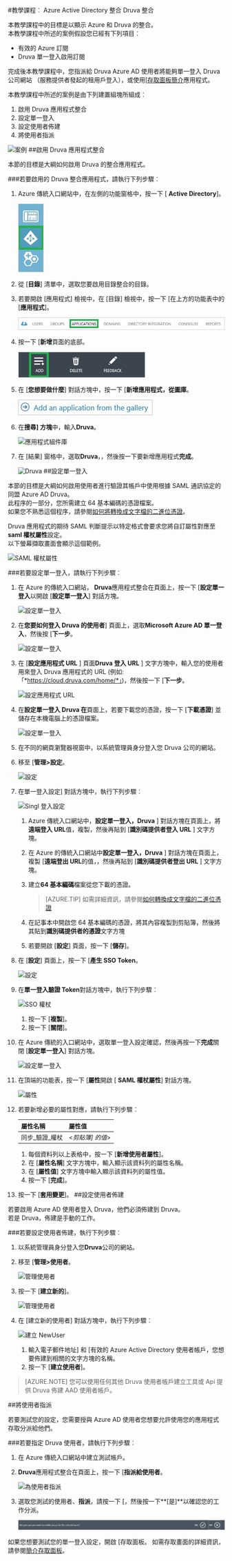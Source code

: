 <properties 
    pageTitle="教學課程︰ Azure Active Directory 整合整合 Druva |Microsoft Azure" 
    description="瞭解如何使用 Druva 與 Azure Active Directory 啟用單一登入，自動化佈建和更多 ！" 
    services="active-directory" 
    authors="jeevansd"  
    documentationCenter="na" 
    manager="femila"/>
<tags 
    ms.service="active-directory" 
    ms.devlang="na" 
    ms.topic="article" 
    ms.tgt_pltfrm="na" 
    ms.workload="identity" 
    ms.date="09/29/2016" 
    ms.author="jeedes" />

#<a name="tutorial-azure-active-directory-integration-integration-with-druva"></a>教學課程︰ Azure Active Directory 整合 Druva 整合

本教學課程中的目標是以顯示 Azure 和 Druva 的整合。  
本教學課程中所述的案例假設您已經有下列項目︰

-   有效的 Azure 訂閱
-   Druva 單一登入啟用訂閱

完成後本教學課程中，您指派給 Druva Azure AD 使用者將能夠單一登入 Druva 公司網站 （服務提供者發起的租用戶登入），或使用[[存取面板簡介](active-directory-saas-access-panel-introduction.md)應用程式。

本教學課程中所述的案例是由下列建置組塊所組成︰

1.  啟用 Druva 應用程式整合
2.  設定單一登入
3.  設定使用者佈建
4.  將使用者指派

![案例](./media/active-directory-saas-druva-tutorial/IC795084.png "案例")
##<a name="enabling-the-application-integration-for-druva"></a>啟用 Druva 應用程式整合

本節的目標是大綱如何啟用 Druva 的整合應用程式。

###<a name="to-enable-the-application-integration-for-druva-perform-the-following-steps"></a>若要啟用的 Druva 整合應用程式，請執行下列步驟︰

1.  Azure 傳統入口網站中，在左側的功能窗格中，按一下 [ **Active Directory**]。

    ![Active Directory](./media/active-directory-saas-druva-tutorial/IC700993.png "Active Directory")

2.  從 [**目錄**] 清單中，選取您要啟用目錄整合的目錄。

3.  若要開啟 [應用程式] 檢視中，在 [目錄] 檢視中，按一下 [在上方的功能表中的 [**應用程式**]。

    ![應用程式](./media/active-directory-saas-druva-tutorial/IC700994.png "應用程式")

4.  按一下 [**新增**頁面的底部。

    ![新增應用程式](./media/active-directory-saas-druva-tutorial/IC749321.png "新增應用程式")

5.  在 [**您想要做什麼**] 對話方塊中，按一下 [**新增應用程式，從圖庫**。

    ![新增 gallerry 應用程式](./media/active-directory-saas-druva-tutorial/IC749322.png "新增 gallerry 應用程式")

6.  在**搜尋] 方塊**中，輸入**Druva**。

    ![應用程式組件庫](./media/active-directory-saas-druva-tutorial/IC795085.png "應用程式組件庫")

7.  在 [結果] 窗格中，選取**Druva**，，然後按一下要新增應用程式**完成**。

    ![Druva](./media/active-directory-saas-druva-tutorial/IC795086.png "Druva")
##<a name="configuring-single-sign-on"></a>設定單一登入

本節的目標是大綱如何啟用使用者進行驗證其帳戶中使用根據 SAML 通訊協定的同盟 Azure AD Druva。  
此程序的一部分，您所需建立 64 基本編碼的憑證檔案。  
如果您不熟悉這個程序，請參閱[如何將轉換成文字檔的二進位憑證](http://youtu.be/PlgrzUZ-Y1o)。

Druva 應用程式的期待 SAML 判斷提示以特定格式會要求您將自訂屬性對應至**saml 權杖屬性**設定。  
以下螢幕擷取畫面會顯示這個範例。

![SAML 權杖屬性](./media/active-directory-saas-druva-tutorial/IC795087.png "SAML 權杖屬性")

###<a name="to-configure-single-sign-on-perform-the-following-steps"></a>若要設定單一登入，請執行下列步驟︰

1.  在 Azure 的傳統入口網站， **Druva**應用程式整合在頁面上，按一下 [**設定單一登入**以開啟 [**設定單一登入**] 對話方塊。

    ![設定單一登入](./media/active-directory-saas-druva-tutorial/IC795027.png "設定單一登入")

2.  在**您要如何登入 Druva 的使用者**] 頁面上，選取**Microsoft Azure AD 單一登入**，然後按 [**下一步**。

    ![設定單一登入](./media/active-directory-saas-druva-tutorial/IC795088.png "設定單一登入")

3.  在 [**設定應用程式 URL** ] 頁面**Druva 登入 URL** ] 文字方塊中，輸入您的使用者用來登入 Druva 應用程式的 URL (例如: 「*https://cloud.druva.com/home/*」)，然後按一下 [**下一步**。

    ![設定應用程式 URL](./media/active-directory-saas-druva-tutorial/IC795089.png "設定應用程式 URL")

4.  在**設定單一登入 Druva 在**頁面上，若要下載您的憑證，按一下 [**下載憑證**] 並儲存在本機電腦上的憑證檔案。

    ![設定單一登入](./media/active-directory-saas-druva-tutorial/IC795090.png "設定單一登入")

5.  在不同的網頁瀏覽器視窗中，以系統管理員身分登入您 Druva 公司的網站。

6.  移至 [**管理\>設定**。

    ![設定](./media/active-directory-saas-druva-tutorial/IC795091.png "設定")

7.  在單一登入設定] 對話方塊中，執行下列步驟︰

    ![Singl 登入設定](./media/active-directory-saas-druva-tutorial/IC795092.png "Singl 登入設定")

    1.  Azure 傳統入口網站中，**設定單一登入，Druva** ] 對話方塊在頁面上，將**遠端登入 URL**值，複製，然後再貼到 [**識別碼提供者登入 URL** ] 文字方塊。
    2.  在 Azure 的傳統入口網站中**設定單一登入，Druva** ] 對話方塊在頁面上，複製 [**遠端登出 URL**的值，，然後再貼到 [**識別碼提供者登出 URL** ] 文字方塊。
    3.  建立**64 基本編碼**檔案從您下載的憑證。  

        >[AZURE.TIP] 如需詳細資訊，請參閱[如何轉換成文字檔的二進位憑證](http://youtu.be/PlgrzUZ-Y1o)

    4.  在記事本中開啟您 64 基本編碼的憑證，將其內容複製到剪貼簿，然後將其貼到**識別碼提供者的憑證**文字方塊
    5.  若要開啟 [**設定**] 頁面，按一下 [**儲存**]。

8.  在 [**設定**] 頁面上，按一下 [**產生 SSO Token**。

    ![設定](./media/active-directory-saas-druva-tutorial/IC795093.png "設定")

9.  在**單一登入驗證 Token**對話方塊中，執行下列步驟︰

    ![SSO 權杖](./media/active-directory-saas-druva-tutorial/IC795094.png "SSO 權杖")

    1.  按一下 [**複製**]。
    2.  按一下 [**關閉**]。

10. 在 Azure 傳統的入口網站中，選取單一登入設定確認，然後再按一下**完成**關閉 [**設定單一登入**] 對話方塊。

    ![設定單一登入](./media/active-directory-saas-druva-tutorial/IC795095.png "設定單一登入")

11. 在頂端的功能表，按一下 [**屬性**開啟 [ **SAML 權杖屬性**] 對話方塊。

    ![屬性](./media/active-directory-saas-druva-tutorial/IC795096.png "屬性")

12. 若要新增必要的屬性對應，請執行下列步驟︰

  	|屬性名稱|屬性值|
  	|---|---|
  	|同步\_驗證\_權杖|<*剪貼簿] 的值*>|

    1.  每個資料列以上表格中，按一下 [**新增使用者屬性**]。
    2.  在 [**屬性名稱**] 文字方塊中，輸入顯示該資料列的屬性名稱。
    3.  在 [**屬性值**] 文字方塊中輸入顯示該資料列的屬性值。
    4.  按一下 [**完成**]。

13. 按一下 [**套用變更**]。
##<a name="configuring-user-provisioning"></a>設定使用者佈建

若要啟用 Azure AD 使用者登入 Druva，他們必須佈建到 Druva。  
若是 Druva，佈建是手動的工作。

###<a name="to-configure-user-provisioning-perform-the-following-steps"></a>若要設定使用者佈建，執行下列步驟︰

1.  以系統管理員身分登入您**Druva**公司的網站。

2.  移至 [**管理\>使用者**。

    ![管理使用者](./media/active-directory-saas-druva-tutorial/IC795097.png "管理使用者")

3.  按一下 [**建立新的**]。

    ![管理使用者](./media/active-directory-saas-druva-tutorial/IC795098.png "管理使用者")

4.  在 [建立新的使用者] 對話方塊中，執行下列步驟︰

    ![建立 NewUser](./media/active-directory-saas-druva-tutorial/IC795099.png "建立 NewUser")

    1.  輸入電子郵件地址] 和 [有效的 Azure Active Directory 使用者帳戶，您想要佈建到相關的文字方塊的名稱。
    2.  按一下 [**建立使用者**]。

>[AZURE.NOTE] 您可以使用任何其他 Druva 使用者帳戶建立工具或 Api 提供 Druva 佈建 AAD 使用者帳戶。

##<a name="assigning-users"></a>將使用者指派

若要測試您的設定，您需要授與 Azure AD 使用者您想要允許使用您的應用程式存取分派給他們。

###<a name="to-assign-users-to-druva-perform-the-following-steps"></a>若要指定 Druva 使用者，請執行下列步驟︰

1.  在 Azure 傳統入口網站中建立測試帳戶。

2.  **Druva**應用程式整合在頁面上，按一下 [**指派給使用者**。

    ![為使用者指派](./media/active-directory-saas-druva-tutorial/IC795100.png "為使用者指派")

3.  選取您測試的使用者、**指派**，請按一下 [，然後按一下**[是]**以確認您的工作分派。

    ![[是]](./media/active-directory-saas-druva-tutorial/IC767830.png "[是]")

如果您想要測試您的單一登入設定，開啟 [存取面板。 如需存取畫面的詳細資訊，請參閱[簡介存取面板](active-directory-saas-access-panel-introduction.md)。
